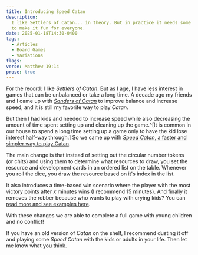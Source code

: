 ```yaml
---
title: Introducing Speed Catan
description:
  I like Settlers of Catan... in theory. But in practice it needs some changes
  to make it fun for everyone.
date: 2025-01-18T14:30-0400
tags:
  - Articles
  - Board Games
  - Variations
flags:
verse: Matthew 19:14
prose: true
---
```


For the record: I like _Settlers of Catan_. But as I age, I have less interest
in games that can be unbalanced or take a long time. A decade ago my friends and
I came up with [_Sanders of Catan_](/board-games/sanders-of-catan) to improve
balance and increase speed, and it is still my favorite way to play _Catan_.

But then I had kids and needed to increase speed while also decreasing the
amount of time spent setting up and cleaning up the game.^[It is common in our
house to spend a long time setting up a game only to have the kid lose interest
half-way through.] So we came up with
[_Speed Catan_, a faster and simpler way to play Catan](/board-games/speed-catan).

The main change is that instead of setting out the circular number tokens (or
chits) and using them to determine what resources to draw, you set the resource
and development cards in an ordered list on the table. Whenever you roll the
dice, you draw the resource based on it's index in the list.

It also introduces a time-based win scenario where the player with the most
victory points after _x_ minutes wins (I recommend 15 minutes). And finally it
removes the robber because who wants to play with crying kids? You can
[read more and see examples here](/board-games/speed-catan).

With these changes we are able to complete a full game with young children and
no conflict!

If you have an old version of _Catan_ on the shelf, I recommend dusting it off
and playing some _Speed Catan_ with the kids or adults in your life. Then let me
know what you think.
